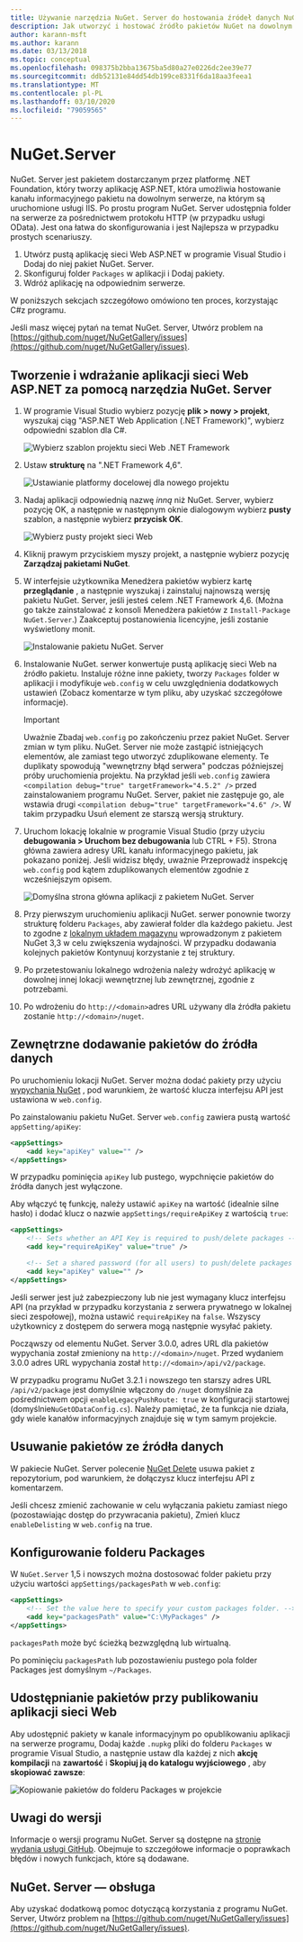 ```yaml
---
title: Używanie narzędzia NuGet. Server do hostowania źródeł danych NuGet
description: Jak utworzyć i hostować źródło pakietów NuGet na dowolnym serwerze, na którym są uruchomione usługi IIS, przy użyciu NuGet. Server, dzięki czemu pakiety są dostępne za pośrednictwem protokołów HTTP i OData.
author: karann-msft
ms.author: karann
ms.date: 03/13/2018
ms.topic: conceptual
ms.openlocfilehash: 098375b2bba13675ba5d80a27e0226dc2ee39e77
ms.sourcegitcommit: ddb52131e84dd54db199ce8331f6da18aa3feea1
ms.translationtype: MT
ms.contentlocale: pl-PL
ms.lasthandoff: 03/10/2020
ms.locfileid: "79059565"
---
```

# <a name="nugetserver"></a>NuGet.Server

NuGet. Server jest pakietem dostarczanym przez platformę .NET Foundation, który tworzy aplikację ASP.NET, która umożliwia hostowanie kanału informacyjnego pakietu na dowolnym serwerze, na którym są uruchomione usługi IIS. Po prostu program NuGet. Server udostępnia folder na serwerze za pośrednictwem protokołu HTTP (w przypadku usługi OData). Jest ona łatwa do skonfigurowania i jest Najlepsza w przypadku prostych scenariuszy.

1. Utwórz pustą aplikację sieci Web ASP.NET w programie Visual Studio i Dodaj do niej pakiet NuGet. Server.
1. Skonfiguruj folder `Packages` w aplikacji i Dodaj pakiety.
1. Wdróż aplikację na odpowiednim serwerze.

W poniższych sekcjach szczegółowo omówiono ten proces, korzystając C#z programu.

Jeśli masz więcej pytań na temat NuGet. Server, Utwórz problem na [https://github.com/nuget/NuGetGallery/issues](https://github.com/nuget/NuGetGallery/issues).

## <a name="create-and-deploy-an-aspnet-web-application-with-nugetserver"></a>Tworzenie i wdrażanie aplikacji sieci Web ASP.NET za pomocą narzędzia NuGet. Server

1. W programie Visual Studio wybierz pozycję **plik > nowy > projekt**, wyszukaj ciąg "ASP.NET Web Application (.NET Framework)", wybierz odpowiedni szablon dla C#.

    ![Wybierz szablon projektu sieci Web .NET Framework](media/Hosting_00-NuGet.Server-ProjectType.png)

1. Ustaw **strukturę** na ".NET Framework 4,6".

    ![Ustawianie platformy docelowej dla nowego projektu](media/Hosting_01-NuGet.Server-Set4.6.png)

1. Nadaj aplikacji odpowiednią nazwę *inną* niż NuGet. Server, wybierz pozycję OK, a następnie w następnym oknie dialogowym wybierz **pusty** szablon, a następnie wybierz **przycisk OK**.

    ![Wybierz pusty projekt sieci Web](media/Hosting_02-NuGet.Server-Empty.png)

1. Kliknij prawym przyciskiem myszy projekt, a następnie wybierz pozycję **Zarządzaj pakietami NuGet**.

1. W interfejsie użytkownika Menedżera pakietów wybierz kartę **przeglądanie** , a następnie wyszukaj i zainstaluj najnowszą wersję pakietu NuGet. Server, jeśli jesteś celem .NET Framework 4,6. (Można go także zainstalować z konsoli Menedżera pakietów z `Install-Package NuGet.Server`.) Zaakceptuj postanowienia licencyjne, jeśli zostanie wyświetlony monit.

    ![Instalowanie pakietu NuGet. Server](media/Hosting_03-NuGet.Server-Package.png)

1. Instalowanie NuGet. serwer konwertuje pustą aplikację sieci Web na źródło pakietu. Instaluje różne inne pakiety, tworzy `Packages` folder w aplikacji i modyfikuje `web.config` w celu uwzględnienia dodatkowych ustawień (Zobacz komentarze w tym pliku, aby uzyskać szczegółowe informacje).

    > [!Important]
    > Uważnie Zbadaj `web.config` po zakończeniu przez pakiet NuGet. Server zmian w tym pliku. NuGet. Server nie może zastąpić istniejących elementów, ale zamiast tego utworzyć zduplikowane elementy. Te duplikaty spowodują "wewnętrzny błąd serwera" podczas późniejszej próby uruchomienia projektu. Na przykład jeśli `web.config` zawiera `<compilation debug="true" targetFramework="4.5.2" />` przed zainstalowaniem programu NuGet. Server, pakiet nie zastępuje go, ale wstawia drugi `<compilation debug="true" targetFramework="4.6" />`. W takim przypadku Usuń element ze starszą wersją struktury.

1. Uruchom lokację lokalnie w programie Visual Studio (przy użyciu **debugowania > Uruchom bez debugowania** lub CTRL + F5). Strona główna zawiera adresy URL kanału informacyjnego pakietu, jak pokazano poniżej. Jeśli widzisz błędy, uważnie Przeprowadź inspekcję `web.config` pod kątem zduplikowanych elementów zgodnie z wcześniejszym opisem.

    ![Domyślna strona główna aplikacji z pakietem NuGet. Server](media/Hosting_04-NuGet.Server-FeedHomePage.png)

1.  Przy pierwszym uruchomieniu aplikacji NuGet. serwer ponownie tworzy strukturę folderu `Packages`, aby zawierał folder dla każdego pakietu. Jest to zgodne z [lokalnym układem magazynu](https://blog.nuget.org/20151118/nuget-3.3.html#folder-based-repository-commands) wprowadzonym z pakietem NuGet 3,3 w celu zwiększenia wydajności. W przypadku dodawania kolejnych pakietów Kontynuuj korzystanie z tej struktury.

1. Po przetestowaniu lokalnego wdrożenia należy wdrożyć aplikację w dowolnej innej lokacji wewnętrznej lub zewnętrznej, zgodnie z potrzebami.

1. Po wdrożeniu do `http://<domain>`adres URL używany dla źródła pakietu zostanie `http://<domain>/nuget`.

## <a name="adding-packages-to-the-feed-externally"></a>Zewnętrzne dodawanie pakietów do źródła danych

Po uruchomieniu lokacji NuGet. Server można dodać pakiety przy użyciu [wypychania NuGet](../reference/cli-reference/cli-ref-push.md) , pod warunkiem, że wartość klucza interfejsu API jest ustawiona w `web.config`.

Po zainstalowaniu pakietu NuGet. Server `web.config` zawiera pustą wartość `appSetting/apiKey`:

```xml
<appSettings>
    <add key="apiKey" value="" />
</appSettings>
```

W przypadku pominięcia `apiKey` lub pustego, wypchnięcie pakietów do źródła danych jest wyłączone.

Aby włączyć tę funkcję, należy ustawić `apiKey` na wartość (idealnie silne hasło) i dodać klucz o nazwie `appSettings/requireApiKey` z wartością `true`:

```xml
<appSettings>
    <!-- Sets whether an API Key is required to push/delete packages -->
    <add key="requireApiKey" value="true" />

    <!-- Set a shared password (for all users) to push/delete packages -->
    <add key="apiKey" value="" />
</appSettings>
```

Jeśli serwer jest już zabezpieczony lub nie jest wymagany klucz interfejsu API (na przykład w przypadku korzystania z serwera prywatnego w lokalnej sieci zespołowej), można ustawić `requireApiKey` na `false`. Wszyscy użytkownicy z dostępem do serwera mogą następnie wysyłać pakiety.

Począwszy od elementu NuGet. Server 3.0.0, adres URL dla pakietów wypychania został zmieniony na `http://<domain>/nuget`. Przed wydaniem 3.0.0 adres URL wypychania został `http://<domain>/api/v2/package`.

W przypadku programu NuGet 3.2.1 i nowszego ten starszy adres URL `/api/v2/package` jest domyślnie włączony do `/nuget` domyślnie za pośrednictwem opcji `enableLegacyPushRoute: true` w konfiguracji startowej (domyślnie`NuGetODataConfig.cs`). Należy pamiętać, że ta funkcja nie działa, gdy wiele kanałów informacyjnych znajduje się w tym samym projekcie.

## <a name="removing-packages-from-the-feed"></a>Usuwanie pakietów ze źródła danych

W pakiecie NuGet. Server polecenie [NuGet Delete](../reference/cli-reference/cli-ref-delete.md) usuwa pakiet z repozytorium, pod warunkiem, że dołączysz klucz interfejsu API z komentarzem.

Jeśli chcesz zmienić zachowanie w celu wyłączania pakietu zamiast niego (pozostawiając dostęp do przywracania pakietu), Zmień klucz `enableDelisting` w `web.config` na true.

## <a name="configuring-the-packages-folder"></a>Konfigurowanie folderu Packages

W `NuGet.Server` 1,5 i nowszych można dostosować folder pakietu przy użyciu wartości `appSettings/packagesPath` w `web.config`:

```xml
<appSettings>
    <!-- Set the value here to specify your custom packages folder. -->
    <add key="packagesPath" value="C:\MyPackages" />
</appSettings>
```

`packagesPath` może być ścieżką bezwzględną lub wirtualną.

Po pominięciu `packagesPath` lub pozostawieniu pustego pola folder Packages jest domyślnym `~/Packages`.

## <a name="making-packages-available-when-you-publish-the-web-app"></a>Udostępnianie pakietów przy publikowaniu aplikacji sieci Web

Aby udostępnić pakiety w kanale informacyjnym po opublikowaniu aplikacji na serwerze programu, Dodaj każde `.nupkg` pliki do folderu `Packages` w programie Visual Studio, a następnie ustaw dla każdej z nich **akcję kompilacji** na **zawartość** i **Skopiuj ją do katalogu wyjściowego** , aby **skopiować zawsze**:

![Kopiowanie pakietów do folderu Packages w projekcie](media/Hosting_05-NuGet.Server-Package-Folder.png)

## <a name="release-notes"></a>Uwagi do wersji

Informacje o wersji programu NuGet. Server są dostępne na [stronie wydania usługi GitHub](https://github.com/NuGet/NuGet.Server/releases).
Obejmuje to szczegółowe informacje o poprawkach błędów i nowych funkcjach, które są dodawane.

## <a name="nugetserver-support"></a>NuGet. Server — obsługa

Aby uzyskać dodatkową pomoc dotyczącą korzystania z programu NuGet. Server, Utwórz problem na [https://github.com/nuget/NuGetGallery/issues](https://github.com/nuget/NuGetGallery/issues).
